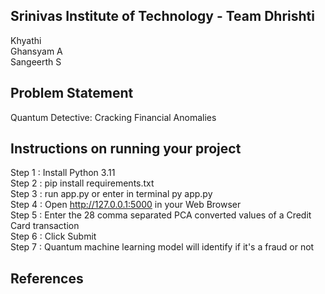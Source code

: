 ## Srinivas Institute of Technology - Team Dhrishti
Khyathi <br>
 Ghansyam A <br>
 Sangeerth S
## Problem Statement
Quantum Detective: Cracking Financial Anomalies

## Instructions on running your project
Step 1 : Install Python 3.11 <br>
Step 2 : pip install requirements.txt <br>
Step 3 : run app.py or enter in terminal py app.py<br>
Step 4 : Open http://127.0.0.1:5000 in your Web Browser<br>
Step 5 : Enter the 28 comma separated PCA converted values of a Credit Card transaction<br>
Step 6 : Click Submit<br>
Step 7 : Quantum machine learning model will identify if it's a fraud or not<br>
## References
